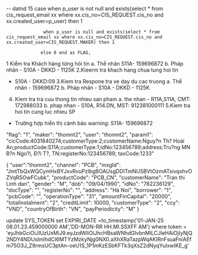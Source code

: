 
 -- datnd 15
               case when p_user is not null and exists(select * from cis_request_email xx where xx.cis_no=CIS_REQUEST.cis_no and xx.created_user=p_user) then 1
                
                  when p_user is null and exists(select * from cis_request_email xx where xx.cis_no=CIS_REQUEST.cis_no and xx.created_user=CIS_REQUEST.MAKER) then 1
                 
                 else 0 end as FLAG,

1 Kiểm tra Khách hàng từng hỏi tin 
a. Thể nhân S11A- 159696872
b. Pháp nhân - S10A - DKKD - 1125K
2.Kieerm tra khach hang chua tung hoi tin
- S10A - DKKD:09
3.Kiem tra Respone tra ve day du cac truong
a. Thể nhân - 159696872
b. Pháp nhân - S10A - DKKD - 1125K
4. Kiem tra tra cuu thong tin nhieu san pham
a. the nhan - R11A,S11A, CMT: 172988033
b. phap nhan - S10A, R14.DN, MST: 912381000111
5.Kiem tra hoi tin cung luc nhieu SP

- Trường hợp hiển thị cảnh báo warning: S11A- 159696872


"flag": "1",
    "maker": "thomnt2",
    "user": "thomnt2",
    "param1": "cicCode:4031840274;customerType:2;customerName:Nguy?n Th? Hoài An;productCode:S11A;customerType:1;idNo:123456789;address:Tru?ng MN B?n Ngo?i, Ð?i T?, TN:registerNo:123456789; taxCode:1233"



{
    "user":"thomnt2",
    "channel": "PCB",
    "msgId": "JmtTbQxWQCymHxBYJxvRvuPzlbgBOAUsgDDITmNUSBVtOzmATsivqxhvOZVqRSOwFCubk",
    "productCode": "PCB_CN",
    "customerName": "Tran thi Linh dan",
    "gender": "M",
    "dob": "09/04/1990",
    "idNo": "782236129",
    "docType": "",
    "registerNo": "",
    "address": "Hà Noi",
    "borrower": "1",
    "pcbCode": "",
    "operationType": "31",
    "amountFinCapital": "20000",
    "totalInstalment": "2",
    "creditLimit": 10000,
    "customerType": "2",
    "ccy": "VND",
    "countryOfBirth": "VN",
    "payPeriodicity": "M"
}


update SYS_TOKEN set EXPIRI_DATE =to_timestamp('01-JAN-25 08.01.23.459000000 AM','DD-MON-RR HH.MI.SSXFF AM')
where token = 'eyJhbGciOiJIUzUxMiJ9.eyJzdWIiOiJhcHBsaWNhdGlvbnMiLCJleHAiOjIyNjQ2NDY4NDUsImlhdCI6MTYzMzkyNjg0NX0.aXhXRaTazpWqAKIRnFsuaFniAEfm75O3J_Z9rmsUC3ptAn-oeU1S_1P1mKzESbKFTk3qXsZ2dNyqYulxwIKE_g'
